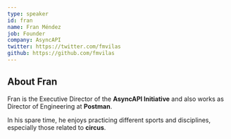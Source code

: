 ```yaml
---
type: speaker
id: fran
name: Fran Méndez
job: Founder
company: AsyncAPI
twitter: https://twitter.com/fmvilas
github: https://github.com/fmvilas
---
```


## About Fran

Fran is the Executive Director of the **AsyncAPI Initiative** and also works as Director of Engineering at **Postman**.

In his spare time, he enjoys practicing different sports and disciplines, especially those related to **circus**.

